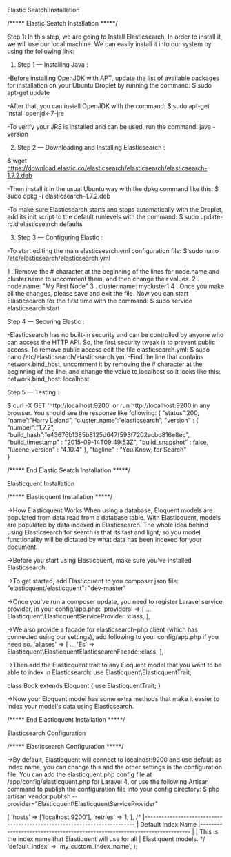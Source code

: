 Elastic Seatch Installation

/***** Elastic Seatch Installation *****/

Step 1:
In this step, we are going to Install Elasticsearch. In order to install it, we will use our local machine. We can easily install it into our system by using the following link:


1) Step 1 — Installing Java :

-Before installing OpenJDK with APT, update the list of available packages for installation on your Ubuntu Droplet by running the command:
$ sudo apt-get update

-After that, you can install OpenJDK with the command:
$ sudo apt-get install openjdk-7-jre

-To verify your JRE is installed and can be used, run the command:
java -version


2) Step 2 — Downloading and Installing Elasticsearch :

$ wget https://download.elastic.co/elasticsearch/elasticsearch/elasticsearch-1.7.2.deb

-Then install it in the usual Ubuntu way with the dpkg command like this:
$ sudo dpkg -i elasticsearch-1.7.2.deb

-To make sure Elasticsearch starts and stops automatically with the Droplet, add its init script to the default runlevels with the command:
$ sudo update-rc.d elasticsearch defaults


3) Step 3 — Configuring Elastic :

-To start editing the main elasticsearch.yml configuration file:
$ sudo nano /etc/elasticsearch/elasticsearch.yml

1 . Remove the # character at the beginning of the lines for node.name and cluster.name to uncomment them, and then change their values.
2 . node.name: "My First Node"
3 . cluster.name: mycluster1
4 . Once you make all the changes, please save and exit the file. Now you can start Elasticsearch for the first time with the command:
$ sudo service elasticsearch start


Step 4 — Securing Elastic :

-Elasticsearch has no built-in security and can be controlled by anyone who can access the HTTP API. So, the first security tweak is to prevent public access. To remove public access edit the file elasticsearch.yml:
$ sudo nano /etc/elasticsearch/elasticsearch.yml
-Find the line that contains network.bind_host, uncomment it by removing the # character at the beginning of the line, and change the value to localhost so it looks like this:
network.bind_host: localhost


Step 5 — Testing :

$ curl -X GET 'http://localhost:9200' or run http://localhost:9200 in any browser.
You should see the response like following:
{
“status”:200,
“name”:”Harry Leland”,
“cluster_name”:”elasticsearch”,
"version" : {
“number”:”1.7.2”,
“build_hash”:”e43676b1385b8125d647f593f7202acbd816e8ec”,
"build_timestamp" : "2015-09-14T09:49:53Z",
"build_snapshot" : false,
"lucene_version" : "4.10.4"
},
"tagline" : "You Know, for Search"  
}


/***** End Elastic Seatch Installation *****/

Elasticquent Installation

/***** Elasticquent Installation *****/

->How Elasticquent Works
When using a database, Eloquent models are populated from data read from a database table. With Elasticquent, models are populated by data indexed in Elasticsearch. The whole idea behind using Elasticsearch for search is that its fast and light, so you model functionality will be dictated by what data has been indexed for your document.

->Before you start using Elasticquent, make sure you've installed Elasticsearch.

->To get started, add Elasticquent to you composer.json file:
"elasticquent/elasticquent": "dev-master"

->Once you've run a composer update, you need to register Laravel service provider, in your config/app.php:
'providers' => [
...
Elasticquent\ElasticquentServiceProvider::class,
],

->We also provide a facade for elasticsearch-php client (which has connected using our settings), add following to your config/app.php if you need so.
'aliases' => [
...
'Es' => Elasticquent\ElasticquentElasticsearchFacade::class,
],

->Then add the Elasticquent trait to any Eloquent model that you want to be able to index in Elasticsearch:
use Elasticquent\ElasticquentTrait;

class Book extends Eloquent
{
    use ElasticquentTrait;
}

->Now your Eloquent model has some extra methods that make it easier to index your model's data using Elasticsearch.

/***** End Elasticquent Installation *****/


Elasticsearch Configuration

/***** Elasticsearch Configuration *****/

->By default, Elasticquent will connect to localhost:9200 and use default as index name, you can change this and the other settings in the configuration file. You can add the elasticquent.php config file at /app/config/elasticquent.php for Laravel 4, or use the following Artisan command to publish the configuration file into your config directory:
$ php artisan vendor:publish --provider="Elasticquent\ElasticquentServiceProvider"

<?php
return array(
    /*
    |--------------------------------------------------------------------------
    | Custom Elasticsearch Client Configuration
    |--------------------------------------------------------------------------
    |
    | This array will be passed to the Elasticsearch client.
    | See configuration options here:
    |
    | http://www.elasticsearch.org/guide/en/elasticsearch/client/php-api/current/_configuration.html
    */

    'config' => [
        'hosts'     => ['localhost:9200'],
        'retries'   => 1,
    ],

    /*
    |--------------------------------------------------------------------------
    | Default Index Name
    |--------------------------------------------------------------------------
    |
    | This is the index name that Elastiquent will use for all
    | Elastiquent models.
    */

    'default_index' => 'my_custom_index_name',
);
